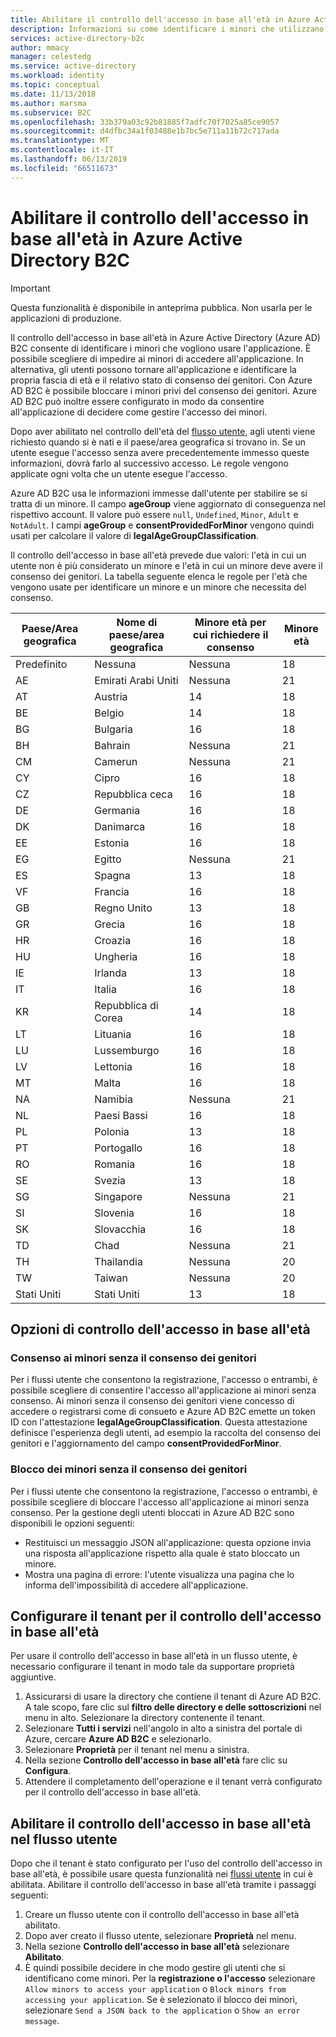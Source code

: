 ```yaml
---
title: Abilitare il controllo dell'accesso in base all'età in Azure Active Directory B2C | Microsoft Docs
description: Informazioni su come identificare i minori che utilizzano l'applicazione.
services: active-directory-b2c
author: mmacy
manager: celestedg
ms.service: active-directory
ms.workload: identity
ms.topic: conceptual
ms.date: 11/13/2018
ms.author: marsma
ms.subservice: B2C
ms.openlocfilehash: 33b379a03c92b81885f7adfc70f7025a85ce9057
ms.sourcegitcommit: d4dfbc34a1f03488e1b7bc5e711a11b72c717ada
ms.translationtype: MT
ms.contentlocale: it-IT
ms.lasthandoff: 06/13/2019
ms.locfileid: "66511673"
---
```

# <a name="enable-age-gating-in-azure-active-directory-b2c"></a>Abilitare il controllo dell'accesso in base all'età in Azure Active Directory B2C

>[!IMPORTANT]
>Questa funzionalità è disponibile in anteprima pubblica. Non usarla per le applicazioni di produzione. 
>

Il controllo dell'accesso in base all'età in Azure Active Directory (Azure AD) B2C consente di identificare i minori che vogliono usare l'applicazione. È possibile scegliere di impedire ai minori di accedere all'applicazione. In alternativa, gli utenti possono tornare all'applicazione e identificare la propria fascia di età e il relativo stato di consenso dei genitori. Con Azure AD B2C è possibile bloccare i minori privi del consenso dei genitori. Azure AD B2C può inoltre essere configurato in modo da consentire all'applicazione di decidere come gestire l'accesso dei minori.

Dopo aver abilitato nel controllo dell'età del [flusso utente](active-directory-b2c-reference-policies.md), agli utenti viene richiesto quando si è nati e il paese/area geografica si trovano in. Se un utente esegue l'accesso senza avere precedentemente immesso queste informazioni, dovrà farlo al successivo accesso. Le regole vengono applicate ogni volta che un utente esegue l'accesso.

Azure AD B2C usa le informazioni immesse dall'utente per stabilire se si tratta di un minore. Il campo **ageGroup** viene aggiornato di conseguenza nel rispettivo account. Il valore può essere `null`, `Undefined`, `Minor`, `Adult` e `NotAdult`.  I campi **ageGroup** e **consentProvidedForMinor** vengono quindi usati per calcolare il valore di **legalAgeGroupClassification**.

Il controllo dell'accesso in base all'età prevede due valori: l'età in cui un utente non è più considerato un minore e l'età in cui un minore deve avere il consenso dei genitori. La tabella seguente elenca le regole per l'età che vengono usate per identificare un minore e un minore che necessita del consenso.

| Paese/Area geografica | Nome di paese/area geografica | Minore età per cui richiedere il consenso | Minore età |
| -------------- | ------------------- | ----------------- | --------- |
| Predefinito | Nessuna | Nessuna | 18 |
| AE | Emirati Arabi Uniti | Nessuna | 21 |
| AT | Austria | 14 | 18 |
| BE | Belgio | 14 | 18 |
| BG | Bulgaria | 16 | 18 |
| BH | Bahrain | Nessuna | 21 |
| CM | Camerun | Nessuna | 21 |
| CY | Cipro | 16 | 18 |
| CZ | Repubblica ceca | 16 | 18 |
| DE | Germania | 16 | 18 |
| DK | Danimarca | 16 | 18 |
| EE | Estonia | 16 | 18 |
| EG | Egitto | Nessuna | 21 |
| ES | Spagna | 13 | 18 |
| VF | Francia | 16 | 18 |
| GB | Regno Unito | 13 | 18 |
| GR | Grecia | 16 | 18 |
| HR | Croazia | 16 | 18 |
| HU | Ungheria | 16 | 18 |
| IE | Irlanda | 13 | 18 |
| IT | Italia | 16 | 18 |
| KR | Repubblica di Corea | 14 | 18 |
| LT | Lituania | 16 | 18 |
| LU | Lussemburgo | 16 | 18 |
| LV | Lettonia | 16 | 18 |
| MT | Malta | 16 | 18 |
| NA | Namibia | Nessuna | 21 |
| NL | Paesi Bassi | 16 | 18 |
| PL | Polonia | 13 | 18 |
| PT | Portogallo | 16 | 18 |
| RO | Romania | 16 | 18 |
| SE | Svezia | 13 | 18 |
| SG | Singapore | Nessuna | 21 |
| SI | Slovenia | 16 | 18 |
| SK | Slovacchia | 16 | 18 |
| TD | Chad | Nessuna | 21 |
| TH | Thailandia | Nessuna | 20 |
| TW | Taiwan | Nessuna | 20 | 
| Stati Uniti | Stati Uniti | 13 | 18 |

## <a name="age-gating-options"></a>Opzioni di controllo dell'accesso in base all'età
 
### <a name="allowing-minors-without-parental-consent"></a>Consenso ai minori senza il consenso dei genitori

Per i flussi utente che consentono la registrazione, l'accesso o entrambi, è possibile scegliere di consentire l'accesso all'applicazione ai minori senza consenso. Ai minori senza il consenso dei genitori viene concesso di accedere o registrarsi come di consueto e Azure AD B2C emette un token ID con l'attestazione **legalAgeGroupClassification**. Questa attestazione definisce l'esperienza degli utenti, ad esempio la raccolta del consenso dei genitori e l'aggiornamento del campo **consentProvidedForMinor**.

### <a name="blocking-minors-without-parental-consent"></a>Blocco dei minori senza il consenso dei genitori

Per i flussi utente che consentono la registrazione, l'accesso o entrambi, è possibile scegliere di bloccare l'accesso all'applicazione ai minori senza consenso. Per la gestione degli utenti bloccati in Azure AD B2C sono disponibili le opzioni seguenti:

- Restituisci un messaggio JSON all'applicazione: questa opzione invia una risposta all'applicazione rispetto alla quale è stato bloccato un minore.
- Mostra una pagina di errore: l'utente visualizza una pagina che lo informa dell'impossibilità di accedere all'applicazione.

## <a name="set-up-your-tenant-for-age-gating"></a>Configurare il tenant per il controllo dell'accesso in base all'età

Per usare il controllo dell'accesso in base all'età in un flusso utente, è necessario configurare il tenant in modo tale da supportare proprietà aggiuntive.

1. Assicurarsi di usare la directory che contiene il tenant di Azure AD B2C. A tale scopo, fare clic sul **filtro delle directory e delle sottoscrizioni** nel menu in alto. Selezionare la directory contenente il tenant. 
2. Selezionare **Tutti i servizi** nell'angolo in alto a sinistra del portale di Azure, cercare **Azure AD B2C** e selezionarlo.
3. Selezionare **Proprietà** per il tenant nel menu a sinistra.
2. Nella sezione **Controllo dell'accesso in base all'età** fare clic su **Configura**.
3. Attendere il completamento dell'operazione e il tenant verrà configurato per il controllo dell'accesso in base all'età.

## <a name="enable-age-gating-in-your-user-flow"></a>Abilitare il controllo dell'accesso in base all'età nel flusso utente

Dopo che il tenant è stato configurato per l'uso del controllo dell'accesso in base all'età, è possibile usare questa funzionalità nei [flussi utente](user-flow-versions.md) in cui è abilitata. Abilitare il controllo dell'accesso in base all'età tramite i passaggi seguenti:

1. Creare un flusso utente con il controllo dell'accesso in base all'età abilitato.
2. Dopo aver creato il flusso utente, selezionare **Proprietà** nel menu.
3. Nella sezione **Controllo dell'accesso in base all'età** selezionare **Abilitato**.
4. È quindi possibile decidere in che modo gestire gli utenti che si identificano come minori. Per la **registrazione o l'accesso** selezionare `Allow minors to access your application` o `Block minors from accessing your application`. Se è selezionato il blocco dei minori, selezionare `Send a JSON back to the application` o `Show an error message`. 




